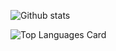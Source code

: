 <!--### Hi there 👋
-->

<!--
**maticorv/maticorv** is a ✨ _special_ ✨ repository because its `README.md` (this file) appears on your GitHub profile.

Here are some ideas to get you started:

- 🔭 I’m currently working on ...
- 🌱 I’m currently learning ...
- 👯 I’m looking to collaborate on ...
- 🤔 I’m looking for help with ...
- 💬 Ask me about ...
- 📫 How to reach me: ...
- 😄 Pronouns: ...
- ⚡ Fun fact: ...
-->
<!--README.md
-->
![Github stats](https://github-readme-stats.vercel.app/api?username=maticorv&theme=highcontrast&show_icons=true&count_private=true)

![Top Languages Card](https://github-readme-stats.vercel.app/api/top-langs/?username=maticorv)

<!--[![Repo name](https://github-readme-stats.vercel.app/api/pin/?username=maticorv&repo=repo-name&show_owner=true)](https://github.com/yourusername/repo-name)
-->
